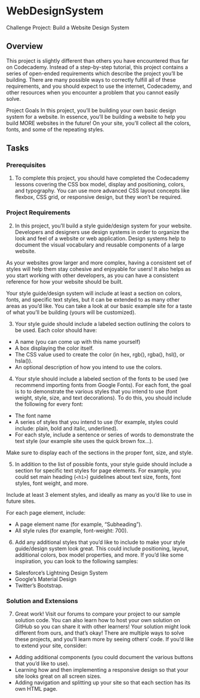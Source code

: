# WebDesignSystem
Challenge Project: Build a Website Design System

## Overview
This project is slightly different than others you have encountered thus far on Codecademy. Instead of a step-by-step tutorial, this project contains a series of open-ended requirements which describe the project you’ll be building. There are many possible ways to correctly fulfill all of these requirements, and you should expect to use the internet, Codecademy, and other resources when you encounter a problem that you cannot easily solve.

Project Goals
In this project, you’ll be building your own basic design system for a website. In essence, you’ll be building a website to help you build MORE websites in the future! On your site, you’ll collect all the colors, fonts, and some of the repeating styles.

## Tasks
### Prerequisites
1. To complete this project, you should have completed the Codecademy lessons covering the CSS box model, display and positioning, colors, and typography. You can use more advanced CSS layout concepts like flexbox, CSS grid, or responsive design, but they won’t be required.

### Project Requirements
2. In this project, you’ll build a style guide/design system for your website. Developers and designers use design systems in order to organize the look and feel of a website or web application. Design systems help to document the visual vocabulary and reusable components of a large website.

As your websites grow larger and more complex, having a consistent set of styles will help them stay cohesive and enjoyable for users! It also helps as you start working with other developers, as you can have a consistent reference for how your website should be built.

Your style guide/design system will include at least a section on colors, fonts, and specific text styles, but it can be extended to as many other areas as you’d like. You can take a look at our basic example site for a taste of what you’ll be building (yours will be customized).

3. Your style guide should include a labeled section outlining the colors to be used.
Each color should have:
* A name (you can come up with this name yourself)
* A box displaying the color itself.
* The CSS value used to create the color (in hex, rgb(), rgba(), hsl(), or hsla()).
* An optional description of how you intend to use the colors.

4. Your style should include a labeled section of the fonts to be used (we recommend importing fonts from Google Fonts).
For each font, the goal is to to demonstrate the various styles that you intend to use (font weight, style, size, and text decorations). To do this, you should include the following for every font:
* The font name
* A series of styles that you intend to use (for example, styles could include: plain, bold and italic, underlined).
* For each style, include a sentence or series of words to demonstrate the text style (our example site uses the quick brown fox…).

Make sure to display each of the sections in the proper font, size, and style.

5. In addition to the list of possible fonts, your style guide should include a section for specific text styles for page elements. For example, you could set main heading (`<h1>`) guidelines about text size, fonts, font styles, font weight, and more.
   
Include at least 3 element styles, and ideally as many as you’d like to use in future sites.

For each page element, include:
* A page element name (for example, “Subheading”).
* All style rules (for example, font-weight: 700).

6. Add any additional styles that you’d like to include to make your style guide/design system look great. This could include positioning, layout, additional colors, box model properties, and more.
If you’d like some inspiration, you can look to the following samples:
* Salesforce’s Lightning Design System
* Google’s Material Design
* Twitter’s Bootstrap.

### Solution and Extensions
  
7. Great work! Visit our forums to compare your project to our sample solution code. You can also learn how to host your own solution on GitHub so you can share it with other learners! Your solution might look different from ours, and that’s okay! There are multiple ways to solve these projects, and you’ll learn more by seeing others’ code.
If you’d like to extend your site, consider:
* Adding additional components (you could document the various buttons that you’d like to use).
* Learning how and then implementing a responsive design so that your site looks great on all screen sizes.
* Adding navigation and splitting up your site so that each section has its own HTML page.
